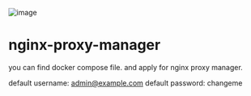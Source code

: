 ![image](https://github.com/user-attachments/assets/7578fa57-65e4-4b45-a508-a5928fb2a16d)

# nginx-proxy-manager

you can find docker compose file. and apply for nginx proxy manager.

default username: admin@example.com
default password: changeme
